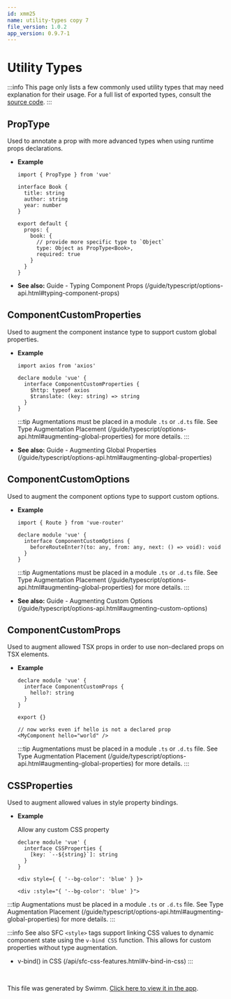 ```yaml
---
id: xmm25
name: utility-types copy 7
file_version: 1.0.2
app_version: 0.9.7-1
---
```


# Utility Types

:::info This page only lists a few commonly used utility types that may need explanation for their usage. For a full list of exported types, consult the [source code](https://github.com/vuejs/core/blob/main/packages/runtime-core/src/index.ts#L131). :::

## PropType<T>

Used to annotate a prop with more advanced types when using runtime props declarations.

*   **Example**
    
    ```
    import { PropType } from 'vue'
    
    interface Book {
      title: string
      author: string
      year: number
    }
    
    export default {
      props: {
        book: {
          // provide more specific type to `Object`
          type: Object as PropType<Book>,
          required: true
        }
      }
    }
    ```
    
*   **See also:** Guide - Typing Component Props (/guide/typescript/options-api.html#typing-component-props)
    

## ComponentCustomProperties

Used to augment the component instance type to support custom global properties.

*   **Example**
    
    ```
    import axios from 'axios'
    
    declare module 'vue' {
      interface ComponentCustomProperties {
        $http: typeof axios
        $translate: (key: string) => string
      }
    }
    ```
    
    :::tip Augmentations must be placed in a module `.ts` or `.d.ts` file. See Type Augmentation Placement (/guide/typescript/options-api.html#augmenting-global-properties) for more details. :::
    
*   **See also:** Guide - Augmenting Global Properties (/guide/typescript/options-api.html#augmenting-global-properties)
    

## ComponentCustomOptions

Used to augment the component options type to support custom options.

*   **Example**
    
    ```
    import { Route } from 'vue-router'
    
    declare module 'vue' {
      interface ComponentCustomOptions {
        beforeRouteEnter?(to: any, from: any, next: () => void): void
      }
    }
    ```
    
    :::tip Augmentations must be placed in a module `.ts` or `.d.ts` file. See Type Augmentation Placement (/guide/typescript/options-api.html#augmenting-global-properties) for more details. :::
    
*   **See also:** Guide - Augmenting Custom Options (/guide/typescript/options-api.html#augmenting-custom-options)
    

## ComponentCustomProps

Used to augment allowed TSX props in order to use non-declared props on TSX elements.

*   **Example**
    
    ```
    declare module 'vue' {
      interface ComponentCustomProps {
        hello?: string
      }
    }
    
    export {}
    ```
    
    ```
    // now works even if hello is not a declared prop
    <MyComponent hello="world" />
    ```
    
    :::tip Augmentations must be placed in a module `.ts` or `.d.ts` file. See Type Augmentation Placement (/guide/typescript/options-api.html#augmenting-global-properties) for more details. :::
    

## CSSProperties

Used to augment allowed values in style property bindings.

*   **Example**
    
    Allow any custom CSS property
    
    ```
    declare module 'vue' {
      interface CSSProperties {
        [key: `--${string}`]: string
      }
    }
    ```
    
    ```
    <div style={ { '--bg-color': 'blue' } }>
    ```
    
    ```
    <div :style="{ '--bg-color': 'blue' }">
    ```
    

:::tip Augmentations must be placed in a module `.ts` or `.d.ts` file. See Type Augmentation Placement (/guide/typescript/options-api.html#augmenting-global-properties) for more details. :::

:::info See also SFC `<style>` tags support linking CSS values to dynamic component state using the `v-bind CSS` function. This allows for custom properties without type augmentation.

*   v-bind() in CSS (/api/sfc-css-features.html#v-bind-in-css) :::

<br/>

This file was generated by Swimm. [Click here to view it in the app](http://localhost:5001/repos/Z2l0aHViJTNBJTNBVGVzdFJlcG8xJTNBJTNBU2hhdWxBbXJhblM=/docs/xmm25).